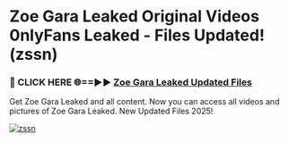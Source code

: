 # Zoe Gara Leaked Original Videos 0nlyFans Leaked - Files Updated! (zssn)

<h3>🔴 CLICK HERE 🌐==►► <a href="https://tinyurl.com/2wckxsce" rel="nofollow">Zoe Gara Leaked Updated Files</a></h3>

Get Zoe Gara Leaked and all content. Now you can access all videos and pictures of Zoe Gara Leaked. New Updated Files 2025!

[![zssn](https://i.imgur.com/AFduVYN.gif)](https://tinyurl.com/2wckxsce)
